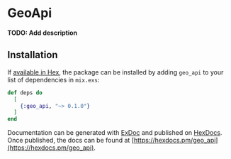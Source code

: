 # GeoApi

**TODO: Add description**

## Installation

If [available in Hex](https://hex.pm/docs/publish), the package can be installed
by adding `geo_api` to your list of dependencies in `mix.exs`:

```elixir
def deps do
  [
    {:geo_api, "~> 0.1.0"}
  ]
end
```

Documentation can be generated with [ExDoc](https://github.com/elixir-lang/ex_doc)
and published on [HexDocs](https://hexdocs.pm). Once published, the docs can
be found at [https://hexdocs.pm/geo_api](https://hexdocs.pm/geo_api).

